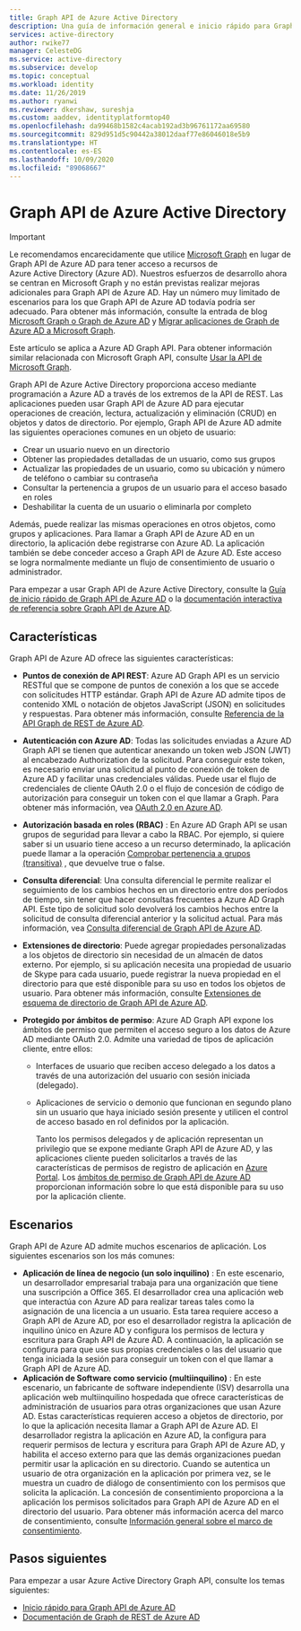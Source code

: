 ```yaml
---
title: Graph API de Azure Active Directory
description: Una guía de información general e inicio rápido para Graph API de Azure AD que permite el acceso mediante programación a Azure AD a través de los puntos de conexión de la API REST.
services: active-directory
author: rwike77
manager: CelesteDG
ms.service: active-directory
ms.subservice: develop
ms.topic: conceptual
ms.workload: identity
ms.date: 11/26/2019
ms.author: ryanwi
ms.reviewer: dkershaw, sureshja
ms.custom: aaddev, identityplatformtop40
ms.openlocfilehash: da99468b1582c4acab192ad3b96761172aa69580
ms.sourcegitcommit: 829d951d5c90442a38012daaf77e86046018e5b9
ms.translationtype: HT
ms.contentlocale: es-ES
ms.lasthandoff: 10/09/2020
ms.locfileid: "89068667"
---
```

# <a name="azure-active-directory-graph-api"></a>Graph API de Azure Active Directory

> [!IMPORTANT]
> Le recomendamos encarecidamente que utilice [Microsoft Graph](https://developer.microsoft.com/graph) en lugar de Graph API de Azure AD para tener acceso a recursos de Azure Active Directory (Azure AD). Nuestros esfuerzos de desarrollo ahora se centran en Microsoft Graph y no están previstas realizar mejoras adicionales para Graph API de Azure AD. Hay un número muy limitado de escenarios para los que Graph API de Azure AD todavía podría ser adecuado. Para obtener más información, consulte la entrada de blog [Microsoft Graph o Graph de Azure AD](https://developer.microsoft.com/office/blogs/microsoft-graph-or-azure-ad-graph/) y [Migrar aplicaciones de Graph de Azure AD a Microsoft Graph](/graph/migrate-azure-ad-graph-planning-checklist).

Este artículo se aplica a Azure AD Graph API. Para obtener información similar relacionada con Microsoft Graph API, consulte [Usar la API de Microsoft Graph](/graph/use-the-api).

Graph API de Azure Active Directory proporciona acceso mediante programación a Azure AD a través de los extremos de la API de REST. Las aplicaciones pueden usar Graph API de Azure AD para ejecutar operaciones de creación, lectura, actualización y eliminación (CRUD) en objetos y datos de directorio. Por ejemplo, Graph API de Azure AD admite las siguientes operaciones comunes en un objeto de usuario:

* Crear un usuario nuevo en un directorio
* Obtener las propiedades detalladas de un usuario, como sus grupos
* Actualizar las propiedades de un usuario, como su ubicación y número de teléfono o cambiar su contraseña
* Consultar la pertenencia a grupos de un usuario para el acceso basado en roles
* Deshabilitar la cuenta de un usuario o eliminarla por completo

Además, puede realizar las mismas operaciones en otros objetos, como grupos y aplicaciones. Para llamar a Graph API de Azure AD en un directorio, la aplicación debe registrarse con Azure AD. La aplicación también se debe conceder acceso a Graph API de Azure AD. Este acceso se logra normalmente mediante un flujo de consentimiento de usuario o administrador.

Para empezar a usar Graph API de Azure Active Directory, consulte la [Guía de inicio rápido de Graph API de Azure AD](./microsoft-graph-intro.md) o la [documentación interactiva de referencia sobre Graph API de Azure AD](/previous-versions/azure/ad/graph/api/api-catalog).

## <a name="features"></a>Características

Graph API de Azure AD ofrece las siguientes características:

* **Puntos de conexión de API REST**: Azure AD Graph API es un servicio RESTful que se compone de puntos de conexión a los que se accede con solicitudes HTTP estándar. Graph API de Azure AD admite tipos de contenido XML o notación de objetos JavaScript (JSON) en solicitudes y respuestas. Para obtener más información, consulte [Referencia de la API Graph de REST de Azure AD](/previous-versions/azure/ad/graph/api/api-catalog).
* **Autenticación con Azure AD**: Todas las solicitudes enviadas a Azure AD Graph API se tienen que autenticar anexando un token web JSON (JWT) al encabezado Authorization de la solicitud. Para conseguir este token, es necesario enviar una solicitud al punto de conexión de token de Azure AD y facilitar unas credenciales válidas. Puede usar el flujo de credenciales de cliente OAuth 2.0 o el flujo de concesión de código de autorización para conseguir un token con el que llamar a Graph. Para obtener más información, vea [OAuth 2.0 en Azure AD](/previous-versions/azure/dn645545(v=azure.100)).
* **Autorización basada en roles (RBAC)** : En Azure AD Graph API se usan grupos de seguridad para llevar a cabo la RBAC. Por ejemplo, si quiere saber si un usuario tiene acceso a un recurso determinado, la aplicación puede llamar a la operación [Comprobar pertenencia a grupos (transitiva)](/previous-versions/azure/ad/graph/api/functions-and-actions#checkMemberGroups) , que devuelve true o false.
* **Consulta diferencial**: Una consulta diferencial le permite realizar el seguimiento de los cambios hechos en un directorio entre dos períodos de tiempo, sin tener que hacer consultas frecuentes a Azure AD Graph API. Este tipo de solicitud solo devolverá los cambios hechos entre la solicitud de consulta diferencial anterior y la solicitud actual. Para más información, vea [Consulta diferencial de Graph API de Azure AD](/previous-versions/azure/ad/graph/howto/azure-ad-graph-api-differential-query).
* **Extensiones de directorio**: Puede agregar propiedades personalizadas a los objetos de directorio sin necesidad de un almacén de datos externo. Por ejemplo, si su aplicación necesita una propiedad de usuario de Skype para cada usuario, puede registrar la nueva propiedad en el directorio para que esté disponible para su uso en todos los objetos de usuario. Para obtener más información, consulte [Extensiones de esquema de directorio de Graph API de Azure AD](/previous-versions/azure/ad/graph/howto/azure-ad-graph-api-directory-schema-extensions).
* **Protegido por ámbitos de permiso**: Azure AD Graph API expone los ámbitos de permiso que permiten el acceso seguro a los datos de Azure AD mediante OAuth 2.0. Admite una variedad de tipos de aplicación cliente, entre ellos:
  
  * Interfaces de usuario que reciben acceso delegado a los datos a través de una autorización del usuario con sesión iniciada (delegado).
  * Aplicaciones de servicio o demonio que funcionan en segundo plano sin un usuario que haya iniciado sesión presente y utilicen el control de acceso basado en rol definidos por la aplicación.
    
    Tanto los permisos delegados y de aplicación representan un privilegio que se expone mediante Graph API de Azure AD, y las aplicaciones cliente pueden solicitarlos a través de las características de permisos de registro de aplicación en [Azure Portal](https://portal.azure.com). Los [ámbitos de permiso de Graph API de Azure AD](/previous-versions/azure/ad/graph/howto/azure-ad-graph-api-permission-scopes) proporcionan información sobre lo que está disponible para su uso por la aplicación cliente.

## <a name="scenarios"></a>Escenarios

Graph API de Azure AD admite muchos escenarios de aplicación. Los siguientes escenarios son los más comunes:

* **Aplicación de línea de negocio (un solo inquilino)** : En este escenario, un desarrollador empresarial trabaja para una organización que tiene una suscripción a Office 365. El desarrollador crea una aplicación web que interactúa con Azure AD para realizar tareas tales como la asignación de una licencia a un usuario. Esta tarea requiere acceso a Graph API de Azure AD, por eso el desarrollador registra la aplicación de inquilino único en Azure AD y configura los permisos de lectura y escritura para Graph API de Azure AD. A continuación, la aplicación se configura para que use sus propias credenciales o las del usuario que tenga iniciada la sesión para conseguir un token con el que llamar a Graph API de Azure AD.
* **Aplicación de Software como servicio (multiinquilino)** : En este escenario, un fabricante de software independiente (ISV) desarrolla una aplicación web multiinquilino hospedada que ofrece características de administración de usuarios para otras organizaciones que usan Azure AD. Estas características requieren acceso a objetos de directorio, por lo que la aplicación necesita llamar a Graph API de Azure AD. El desarrollador registra la aplicación en Azure AD, la configura para requerir permisos de lectura y escritura para Graph API de Azure AD, y habilita el acceso externo para que las demás organizaciones puedan permitir usar la aplicación en su directorio. Cuando se autentica un usuario de otra organización en la aplicación por primera vez, se le muestra un cuadro de diálogo de consentimiento con los permisos que solicita la aplicación. La concesión de consentimiento proporciona a la aplicación los permisos solicitados para Graph API de Azure AD en el directorio del usuario. Para obtener más información acerca del marco de consentimiento, consulte [Información general sobre el marco de consentimiento](consent-framework.md).

## <a name="next-steps"></a>Pasos siguientes

Para empezar a usar Azure Active Directory Graph API, consulte los temas siguientes:

* [Inicio rápido para Graph API de Azure AD](./microsoft-graph-intro.md)
* [Documentación de Graph de REST de Azure AD](/previous-versions/azure/ad/graph/api/api-catalog)
